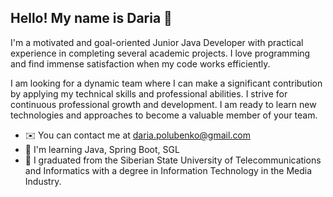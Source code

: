 ## Hello! My name is Daria 👋

I'm a motivated and goal-oriented Junior Java Developer with practical experience in completing several academic projects.
I love programming and find immense satisfaction when my code works efficiently.

I am looking for a dynamic team where I can make a significant contribution by applying my technical skills and professional abilities. I strive for continuous professional growth and development. I am ready to learn new technologies and approaches to become a valuable member of your team.

- ✉️  You can contact me at daria.polubenko@gmail.com
- 🧠  I'm learning Java, Spring Boot, SGL
- 📖 I graduated from the Siberian State University of Telecommunications and Informatics with a degree in Information Technology in the Media Industry.
